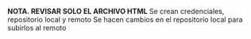 **NOTA. REVISAR SOLO EL ARCHIVO HTML**
Se crean credenciales, repositorio local y remoto
Se hacen cambios en el repositorio local para subirlos al remoto
